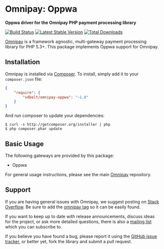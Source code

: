 # Omnipay: Oppwa

**Oppwa driver for the Omnipay PHP payment processing library**

[![Build Status](https://travis-ci.org/vdbelt/omnipay-oppwa.png?branch=master)](https://travis-ci.org/vdbelt/omnipay-oppwa)
[![Latest Stable Version](https://poser.pugx.org/vdbelt/omnipay-oppwa/version.png)](https://packagist.org/packages/vdbelt/omnipay-oppwa)
[![Total Downloads](https://poser.pugx.org/vdbelt/omnipay-oppwa/d/total.png)](https://packagist.org/packages/vdbelt/omnipay-oppwa)

[Omnipay](https://github.com/thephpleague/omnipay) is a framework agnostic, multi-gateway payment
processing library for PHP 5.3+. This package implements Oppwa support for Omnipay.

## Installation

Omnipay is installed via [Composer](http://getcomposer.org/). To install, simply add it
to your `composer.json` file:

```json
{
    "require": {
        "vdbelt/omnipay-oppwa": "~1.0"
    }
}
```

And run composer to update your dependencies:

    $ curl -s http://getcomposer.org/installer | php
    $ php composer.phar update

## Basic Usage

The following gateways are provided by this package:

* Oppwa

For general usage instructions, please see the main [Omnipay](https://github.com/thephpleague/omnipay)
repository.

## Support

If you are having general issues with Omnipay, we suggest posting on
[Stack Overflow](http://stackoverflow.com/). Be sure to add the
[omnipay tag](http://stackoverflow.com/questions/tagged/omnipay) so it can be easily found.

If you want to keep up to date with release announcements, discuss ideas for the project,
or ask more detailed questions, there is also a [mailing list](https://groups.google.com/forum/#!forum/omnipay) which
you can subscribe to.

If you believe you have found a bug, please report it using the [GitHub issue tracker](https://github.com/vdbelt/omnipay-oppwa/issues),
or better yet, fork the library and submit a pull request.